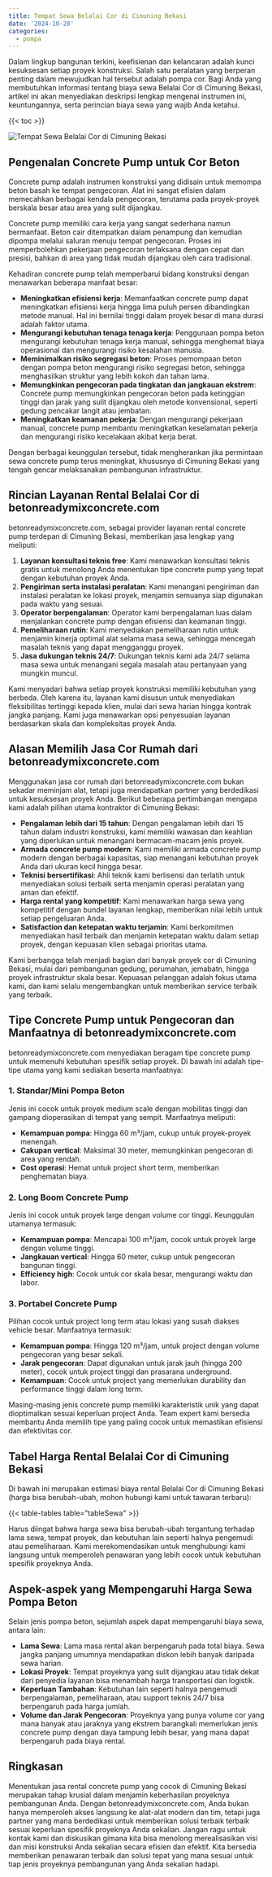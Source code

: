 ```yaml
---
title: Tempat Sewa Belalai Cor di Cimuning Bekasi
date: '2024-10-28'
categories:
  - pompa
---
```


Dalam lingkup bangunan terkini, keefisienan dan kelancaran adalah kunci kesuksesan setiap proyek konstruksi. Salah satu peralatan yang berperan penting dalam mewujudkan hal tersebut adalah pompa cor. Bagi Anda yang membutuhkan informasi tentang biaya sewa Belalai Cor di Cimuning Bekasi, artikel ini akan menyediakan deskripsi lengkap mengenai instrumen ini, keuntungannya, serta perincian biaya sewa yang wajib Anda ketahui.

{{< toc >}}

![Tempat Sewa Belalai Cor di Cimuning Bekasi](https://betoncor8.github.io/pump/concrete-pump%20(24).png)

## Pengenalan Concrete Pump untuk Cor Beton

Concrete pump adalah instrumen konstruksi yang didisain untuk memompa beton basah ke tempat pengecoran. Alat ini sangat efisien dalam memecahkan berbagai kendala pengecoran, terutama pada proyek-proyek berskala besar atau area yang sulit dijangkau.

Concrete pump memiliki cara kerja yang sangat sederhana namun bermanfaat. Beton cair ditempatkan dalam penampung dan kemudian dipompa melalui saluran menuju tempat pengecoran. Proses ini memperbolehkan pekerjaan pengecoran terlaksana dengan cepat dan presisi, bahkan di area yang tidak mudah dijangkau oleh cara tradisional.

Kehadiran concrete pump telah memperbarui bidang konstruksi dengan menawarkan beberapa manfaat besar:

- **Meningkatkan efisiensi kerja**: Memanfaatkan concrete pump dapat meningkatkan efisiensi kerja hingga lima puluh persen dibandingkan metode manual. Hal ini bernilai tinggi dalam proyek besar di mana durasi adalah faktor utama.
- **Mengurangi kebutuhan tenaga tenaga kerja**: Penggunaan pompa beton mengurangi kebutuhan tenaga kerja manual, sehingga menghemat biaya operasional dan mengurangi risiko kesalahan manusia.
- **Meminimalkan risiko segregasi beton**: Proses pemompaan beton dengan pompa beton mengurangi risiko segregasi beton, sehingga menghasilkan struktur yang lebih kokoh dan tahan lama.
- **Memungkinkan pengecoran pada tingkatan dan jangkauan ekstrem**: Concrete pump memungkinkan pengecoran beton pada ketinggian tinggi dan jarak yang sulit dijangkau oleh metode konvensional, seperti gedung pencakar langit atau jembatan.
- **Meningkatkan keamanan pekerja**: Dengan mengurangi pekerjaan manual, concrete pump membantu meningkatkan keselamatan pekerja dan mengurangi risiko kecelakaan akibat kerja berat.

Dengan berbagai keunggulan tersebut, tidak mengherankan jika permintaan sewa concrete pump terus meningkat, khususnya di Cimuning Bekasi yang tengah gencar melaksanakan pembangunan infrastruktur.

## Rincian Layanan Rental Belalai Cor di betonreadymixconcrete.com

betonreadymixconcrete.com, sebagai provider layanan rental concrete pump terdepan di Cimuning Bekasi, memberikan jasa lengkap yang meliputi:

1. **Layanan konsultasi teknis free**: Kami menawarkan konsultasi teknis gratis untuk menolong Anda menentukan tipe concrete pump yang tepat dengan kebutuhan proyek Anda.
2. **Pengiriman serta instalasi peralatan**: Kami menangani pengiriman dan instalasi peralatan ke lokasi proyek, menjamin semuanya siap digunakan pada waktu yang sesuai.
3. **Operator berpengalaman**: Operator kami berpengalaman luas dalam menjalankan concrete pump dengan efisiensi dan keamanan tinggi.
4. **Pemeliharaan rutin**: Kami menyediakan pemeliharaan rutin untuk menjamin kinerja optimal alat selama masa sewa, sehingga mencegah masalah teknis yang dapat mengganggu proyek.
5. **Jasa dukungan teknis 24/7**: Dukungan teknis kami ada 24/7 selama masa sewa untuk menangani segala masalah atau pertanyaan yang mungkin muncul.

Kami menyadari bahwa setiap proyek konstruksi memiliki kebutuhan yang berbeda. Oleh karena itu, layanan kami disusun untuk menyediakan fleksibilitas tertinggi kepada klien, mulai dari sewa harian hingga kontrak jangka panjang. Kami juga menawarkan opsi penyesuaian layanan berdasarkan skala dan kompleksitas proyek Anda.

## Alasan Memilih Jasa Cor Rumah dari betonreadymixconcrete.com

Menggunakan jasa cor rumah dari betonreadymixconcrete.com bukan sekadar meminjam alat, tetapi juga mendapatkan partner yang berdedikasi untuk kesuksesan proyek Anda. Berikut beberapa pertimbangan mengapa kami adalah pilihan utama kontraktor di Cimuning Bekasi:

- **Pengalaman lebih dari 15 tahun**: Dengan pengalaman lebih dari 15 tahun dalam industri konstruksi, kami memiliki wawasan dan keahlian yang diperlukan untuk menangani bermacam-macam jenis proyek.
- **Armada concrete pump modern**: Kami memiliki armada concrete pump modern dengan berbagai kapasitas, siap menangani kebutuhan proyek Anda dari ukuran kecil hingga besar.
- **Teknisi bersertifikasi**: Ahli teknik kami berlisensi dan terlatih untuk menyediakan solusi terbaik serta menjamin operasi peralatan yang aman dan efektif.
- **Harga rental yang kompetitif**: Kami menawarkan harga sewa yang kompetitif dengan bundel layanan lengkap, memberikan nilai lebih untuk setiap pengeluaran Anda.
- **Satisfaction dan ketepatan waktu terjamin**: Kami berkomitmen menyediakan hasil terbaik dan menjamin ketepatan waktu dalam setiap proyek, dengan kepuasan klien sebagai prioritas utama.

Kami berbangga telah menjadi bagian dari banyak proyek cor di Cimuning Bekasi, mulai dari pembangunan gedung, perumahan, jemabatn, hingga proyek infrastruktur skala besar. Kepuasan pelanggan adalah fokus utama kami, dan kami selalu mengembangkan untuk memberikan service terbaik yang terbaik.

## Tipe Concrete Pump untuk Pengecoran dan Manfaatnya di betonreadymixconcrete.com

betonreadymixconcrete.com menyediakan beragam tipe concrete pump untuk memenuhi kebutuhan spesifik setiap proyek. Di bawah ini adalah tipe-tipe utama yang kami sediakan beserta manfaatnya:

### 1\. Standar/Mini Pompa Beton

Jenis ini cocok untuk proyek medium scale dengan mobilitas tinggi dan gampang dioperasikan di tempat yang sempit. Manfaatnya meliputi:

- **Kemampuan pompa**: Hingga 60 m³/jam, cukup untuk proyek-proyek menengah.
- **Cakupan vertical**: Maksimal 30 meter, memungkinkan pengecoran di area yang rendah.
- **Cost operasi**: Hemat untuk project short term, memberikan penghematan biaya.

### 2\. Long Boom Concrete Pump

Jenis ini cocok untuk proyek large dengan volume cor tinggi. Keunggulan utamanya termasuk:

- **Kemampuan pompa**: Mencapai 100 m³/jam, cocok untuk proyek large dengan volume tinggi.
- **Jangkauan vertical**: Hingga 60 meter, cukup untuk pengecoran bangunan tinggi.
- **Efficiency high**: Cocok untuk cor skala besar, mengurangi waktu dan labor.

### 3\. Portabel Concrete Pump

Pilihan cocok untuk project long term atau lokasi yang susah diakses vehicle besar. Manfaatnya termasuk:

- **Kemampuan pompa**: Hingga 120 m³/jam, untuk project dengan volume pengecoran yang besar sekali.
- **Jarak pengecoran**: Dapat digunakan untuk jarak jauh (hingga 200 meter), cocok untuk project tinggi dan prasarana underground.
- **Kemampuan**: Cocok untuk project yang memerlukan durability dan performance tinggi dalam long term.

Masing-masing jenis concrete pump memiliki karakteristik unik yang dapat dioptimalkan sesuai keperluan project Anda. Team expert kami bersedia membantu Anda memilih tipe yang paling cocok untuk memastikan efisiensi dan efektivitas cor.

## Tabel Harga Rental Belalai Cor di Cimuning Bekasi

Di bawah ini merupakan estimasi biaya rental Belalai Cor di Cimuning Bekasi (harga bisa berubah-ubah, mohon hubungi kami untuk tawaran terbaru):

{{< table-tables table="tableSewa" >}}

Harus diingat bahwa harga sewa bisa berubah-ubah tergantung terhadap lama sewa, tempat proyek, dan kebutuhan lain seperti halnya pengemudi atau pemeliharaan. Kami merekomendasikan untuk menghubungi kami langsung untuk memperoleh penawaran yang lebih cocok untuk kebutuhan spesifik proyeknya Anda.

## Aspek-aspek yang Mempengaruhi Harga Sewa Pompa Beton

Selain jenis pompa beton, sejumlah aspek dapat mempengaruhi biaya sewa, antara lain:

- **Lama Sewa**: Lama masa rental akan berpengaruh pada total biaya. Sewa jangka panjang umumnya mendapatkan diskon lebih banyak daripada sewa harian.
- **Lokasi Proyek**: Tempat proyeknya yang sulit dijangkau atau tidak dekat dari penyedia layanan bisa menambah harga transportasi dan logistik.
- **Keperluan Tambahan**: Kebutuhan lain seperti halnya pengemudi berpengalaman, pemeliharaan, atau support teknis 24/7 bisa berpengaruh pada harga jumlah.
- **Volume dan Jarak Pengecoran**: Proyeknya yang punya volume cor yang mana banyak atau jaraknya yang ekstrem barangkali memerlukan jenis concrete pump dengan daya tampung lebih besar, yang mana dapat berpengaruh pada biaya rental.

## Ringkasan

Menentukan jasa rental concrete pump yang cocok di Cimuning Bekasi merupakan tahap krusial dalam menjamin keberhasilan proyeknya pembangunan Anda. Dengan betonreadymixconcrete.com, Anda bukan hanya memperoleh akses langsung ke alat-alat modern dan tim, tetapi juga partner yang mana berdedikasi untuk memberikan solusi terbaik terbaik sesuai keperluan spesifik proyeknya Anda sekalian. Jangan ragu untuk kontak kami dan diskusikan gimana kita bisa menolong merealisasikan visi dan misi konstruksi Anda sekalian secara efisien dan efektif. Kita bersedia memberikan penawaran terbaik dan solusi tepat yang mana sesuai untuk tiap jenis proyeknya pembangunan yang Anda sekalian hadapi.
